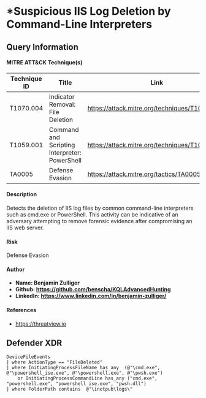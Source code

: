 # *Suspicious IIS Log Deletion by Command-Line Interpreters

## Query Information

#### MITRE ATT&CK Technique(s)

| Technique ID | Title    | Link    |
| ---  | --- | --- |
| T1070.004 | Indicator Removal: File Deletion | https://attack.mitre.org/techniques/T1070/004/ |
| T1059.001 | Command and Scripting Interpreter: PowerShell | https://attack.mitre.org/techniques/T1059/001/ |
| TA0005 | Defense Evasion  | https://attack.mitre.org/tactics/TA0005/ |

#### Description
Detects the deletion of IIS log files by common command-line interpreters such as cmd.exe or PowerShell. This activity can be indicative of an adversary attempting to remove forensic evidence after compromising an IIS web server.

#### Risk
Defense Evasion

#### Author <Optional>
- **Name: Benjamin Zulliger**
- **Github: https://github.com/benscha/KQLAdvancedHunting**
- **LinkedIn: https://www.linkedin.com/in/benjamin-zulliger/**

#### References
- https://threatview.io

## Defender XDR
```KQL
DeviceFileEvents
| where ActionType == "FileDeleted"
| where InitiatingProcessFileName has_any  (@"\cmd.exe", @"\powershell_ise.exe", @"\powershell.exe", @"\pwsh.exe")
    or InitiatingProcessCommandLine has_any ("cmd.exe", "powershell.exe", "powershell_ise.exe", "pwsh.dll")
| where FolderPath contains  @"\inetpub\logs\" 
```



